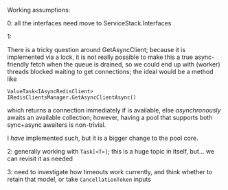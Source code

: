 ﻿Working assumptions:

0: all the interfaces need move to ServiceStack.Interfaces

1:

There is a tricky question around GetAsyncClient; because it is implemented via a lock, it is not really possible
to make this a true async-friendly fetch when the queue is drained, so we could end up with (worker) threads
blocked waiting to get connections; the ideal would be a method like

    ValueTask<IAsyncRedisClient> IRedisClientsManager.GetAsyncClientAsync()

which returns a connection immediately if is available, else *asynchronously* awaits an available collection;
however, having a pool that supports both sync+async awaiters is non-trivial.

I *have* implemented such, but it is a bigger change to the pool core.

2: generally working with `Task[<T>]`; this is a huge topic in itself, but... we can revisit it as needed

3: need to investigate how timeouts work currently, and think whether to retain that model, or take
`CancellationToken` inputs